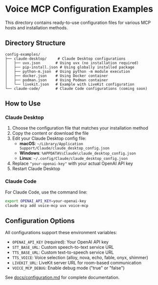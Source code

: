 # Voice MCP Configuration Examples

This directory contains ready-to-use configuration files for various MCP hosts and installation methods.

## Directory Structure

```
config-examples/
├── claude-desktop/     # Claude Desktop configurations
│   ├── uvx.json       # Using uvx (no installation required)
│   ├── pip-install.json # Using globally installed package
│   ├── python-m.json  # Using python -m module execution
│   ├── docker.json    # Using Docker container
│   ├── podman.json    # Using Podman container
│   └── livekit.json   # Example with LiveKit configuration
└── claude-code/       # Claude Code configurations (coming soon)
```

## How to Use

### Claude Desktop

1. Choose the configuration file that matches your installation method
2. Copy the content or download the file
3. Edit your Claude Desktop config file:
   - **macOS**: `~/Library/Application Support/Claude/claude_desktop_config.json`
   - **Windows**: `%APPDATA%\Claude\claude_desktop_config.json`
   - **Linux**: `~/.config/Claude/claude_desktop_config.json`
4. Replace `"your-openai-key"` with your actual OpenAI API key
5. Restart Claude Desktop

### Claude Code

For Claude Code, use the command line:

```bash
export OPENAI_API_KEY=your-openai-key
claude mcp add voice-mcp uvx voice-mcp
```

## Configuration Options

All configurations support these environment variables:

- `OPENAI_API_KEY` (required): Your OpenAI API key
- `STT_BASE_URL`: Custom speech-to-text service URL
- `TTS_BASE_URL`: Custom text-to-speech service URL
- `TTS_VOICE`: Voice selection (alloy, nova, echo, fable, onyx, shimmer)
- `LIVEKIT_URL`: LiveKit server URL for room-based communication
- `VOICE_MCP_DEBUG`: Enable debug mode ("true" or "false")

See [docs/configuration.md](../docs/configuration.md) for complete documentation.